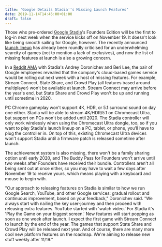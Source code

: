 ```yaml
---
title: 'Google Details Stadia''s Missing Launch Features'
date: 2019-11-14T14:45:00+01:00
draft: false
---
```


Those who pre-ordered [Google Stadia](https://www.gamespot.com/stadia/)'s Founders Edition will be the first to log-in next week when the service kicks off on November 19. It doesn't look like being smooth sailing for Google, however. The recently announced [launch lineup](https://www.gamespot.com/articles/google-stadia-heres-what-you-can-get-at-launch-and/1100-6471349/) has already been roundly criticised for an underwhelming scarcity of games (not to mention a lack of exclusives), and now the list of missing features at launch is also a growing concern.

In a [Reddit AMA](https://www.reddit.com/r/Stadia/comments/dvv3tv/hi_reddit_andrey_from_the_stadia_team_here_and_im/) with Stadia's Andrey Doronichev and Beri Lee, the pair of Google employees revealed that the company's cloud-based games service would be rolling out next week with a host of missing features. For example, Stream Connect, State Share, and Crowd Play (all features based around multiplayer) won't be available at launch. Stream Connect may arrive before the year's end, but State Share and Crowd Play won't be up and running until sometime in 2020.

PC Chrome gameplay won't support 4K, HDR, or 5.1 surround sound on day one either. Stadia will be able to stream 4K/HDR/5.1 on Chromecast Ultra, but support on PCs won't be added until 2020. The Stadia controller will only work wirelessly when using the Chromecast Ultra dongle, too, so if you want to play Stadia's launch lineup on a PC, tablet, or phone, you'll have to plug the controller in. On top of this, existing Chromecast Ultra devices won't support Stadia until a firmware patch is released sometime after launch.

The achievement system is also missing, there won't be a family sharing option until early 2020, and The Buddy Pass for Founders won't arrive until two weeks after Founders have received their bundle. Controllers aren't all being sent out at once either, so you may have to wait a few days after November 19 to receive yours, which means playing with a keyboard and mouse to begin with.

"Our approach to releasing features on Stadia is similar to how we run Google Search, YouTube, and other Google services: gradual rollout and continuous improvement, based on your feedback," Doronichev said. "We always start with nailing the key user-journey and then proceed with releasing extra features. YouTube started with 'watch video.' For Stadia it's 'Play the Game on your biggest screen.' New features will start popping as soon as one week after launch. I expect the first game with Stream Connect to launch by the end of the year. The games that support State Share and Crowd Play will be released next year. And of course, there are many more cool new platform features on the roadmap. We're aiming to release new stuff weekly after 11/19."